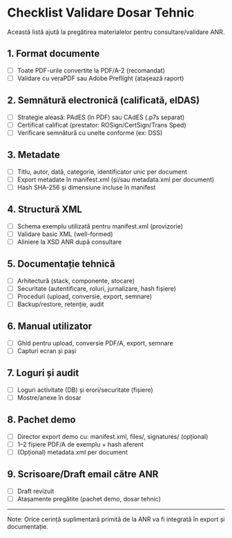 # Checklist Validare Dosar Tehnic

Această listă ajută la pregătirea materialelor pentru consultare/validare ANR.

## 1. Format documente
- [ ] Toate PDF-urile convertite la PDF/A-2 (recomandat)
- [ ] Validare cu veraPDF sau Adobe Preflight (atașează raport)

## 2. Semnătură electronică (calificată, eIDAS)
- [ ] Strategie aleasă: PAdES (în PDF) sau CAdES (.p7s separat)
- [ ] Certificat calificat (prestator: ROSign/CertSign/Trans Sped)
- [ ] Verificare semnătură cu unelte conforme (ex: DSS)

## 3. Metadate
- [ ] Titlu, autor, dată, categorie, identificator unic per document
- [ ] Export metadate în manifest.xml (și/sau metadata.xml per document)
- [ ] Hash SHA-256 și dimensiune incluse în manifest

## 4. Structură XML
- [ ] Schema exemplu utilizată pentru manifest.xml (provizorie)
- [ ] Validare basic XML (well-formed)
- [ ] Aliniere la XSD ANR după consultare

## 5. Documentație tehnică
- [ ] Arhitectură (stack, componente, stocare)
- [ ] Securitate (autentificare, roluri, jurnalizare, hash fișiere)
- [ ] Proceduri (upload, conversie, export, semnare)
- [ ] Backup/restore, retenție, audit

## 6. Manual utilizator
- [ ] Ghid pentru upload, conversie PDF/A, export, semnare
- [ ] Capturi ecran și pași

## 7. Loguri și audit
- [ ] Loguri activitate (DB) și erori/securitate (fișiere)
- [ ] Mostre/anexe în dosar

## 8. Pachet demo
- [ ] Director export demo cu: manifest.xml, files/, signatures/ (opțional)
- [ ] 1–2 fișiere PDF/A de exemplu + hash aferent
- [ ] (Opțional) metadata.xml per document

## 9. Scrisoare/Draft email către ANR
- [ ] Draft revizuit
- [ ] Atașamente pregătite (pachet demo, dosar tehnic)

---
Note: Orice cerință suplimentară primită de la ANR va fi integrată în export și documentație.
